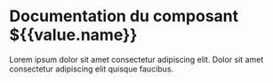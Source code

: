 # Documentation du composant ${{value.name}}

Lorem ipsum dolor sit amet consectetur adipiscing elit. Dolor sit amet consectetur adipiscing elit quisque faucibus.
